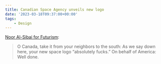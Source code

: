 ```yaml
---
title: Canadian Space Agency unveils new logo
date: '2023-03-18T09:37:00+00:00'
tags:
    - Design
---
```


[Noor Al-Sibai for Futurism](https://futurism.com/the-byte/new-canadian-space-agency-logo):

> O Canada, take it from your neighbors to the south: As we say down here, your new space logo “absolutely fucks.” On behalf of America: Well done.
